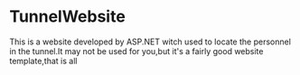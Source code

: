 # TunnelWebsite
This is a website developed by ASP.NET witch used to locate the personnel in the tunnel.It may not be used for you,but it's a fairly good website template,that is all
